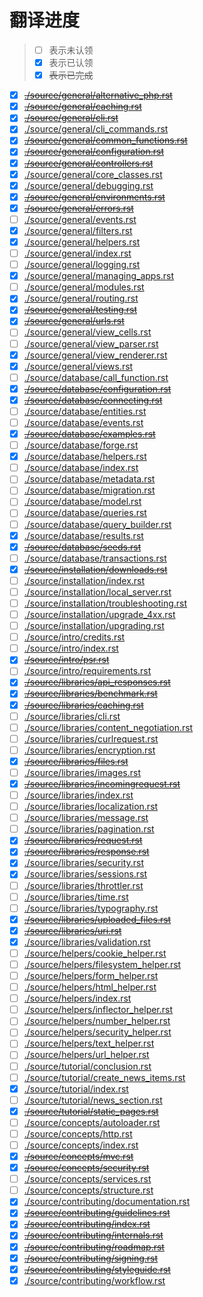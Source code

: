 # 翻译进度

> - [ ] 表示未认领
> - [x] 表示已认领
> - [x] ~~表示已完成~~


- [x] [~~./source/general/alternative_php.rst~~](source/general/alternative_php.rst)
- [x] [~~./source/general/caching.rst~~](source/general/caching.rst)
- [x] [~~./source/general/cli.rst~~](source/general/cli.rst)
- [x] [./source/general/cli_commands.rst](source/general/cli_commands.rst)
- [x] [~~./source/general/common_functions.rst~~](source/general/common_functions.rst)
- [x] [~~./source/general/configuration.rst~~](source/general/configuration.rst)
- [x] [~~./source/general/controllers.rst~~](source/general/controllers.rst)
- [x] [./source/general/core_classes.rst](source/general/core_classes.rst)
- [x] [./source/general/debugging.rst](source/general/debugging.rst)
- [x] [~~./source/general/environments.rst~~](source/general/environments.rst)
- [x] [~~./source/general/errors.rst~~](source/general/errors.rst)
- [ ] [./source/general/events.rst](source/general/events.rst)
- [x] [./source/general/filters.rst](source/general/filters.rst)
- [x] [./source/general/helpers.rst](source/general/helpers.rst)
- [ ] [./source/general/index.rst](source/general/index.rst)
- [ ] [./source/general/logging.rst](source/general/logging.rst)
- [x] [./source/general/managing_apps.rst](source/general/managing_apps.rst)
- [ ] [./source/general/modules.rst](source/general/modules.rst)
- [x] [./source/general/routing.rst](source/general/routing.rst)
- [x] [~~./source/general/testing.rst~~](source/general/testing.rst)
- [x] [~~./source/general/urls.rst~~](source/general/urls.rst)
- [ ] [./source/general/view_cells.rst](source/general/view_cells.rst)
- [ ] [./source/general/view_parser.rst](source/general/view_parser.rst)
- [x] [./source/general/view_renderer.rst](source/general/view_renderer.rst)
- [x] [./source/general/views.rst](source/general/views.rst)
- [ ] [./source/database/call_function.rst](source/database/call_function.rst)
- [x] [~~./source/database/configuration.rst~~](source/database/configuration.rst)
- [x] [~~./source/database/connecting.rst~~](source/database/connecting.rst)
- [ ] [./source/database/entities.rst](source/database/entities.rst)
- [ ] [./source/database/events.rst](source/database/events.rst)
- [x] [~~./source/database/examples.rst~~](source/database/examples.rst)
- [ ] [./source/database/forge.rst](source/database/forge.rst)
- [x] [./source/database/helpers.rst](source/database/helpers.rst)
- [ ] [./source/database/index.rst](source/database/index.rst)
- [ ] [./source/database/metadata.rst](source/database/metadata.rst)
- [ ] [./source/database/migration.rst](source/database/migration.rst)
- [ ] [./source/database/model.rst](source/database/model.rst)
- [ ] [./source/database/queries.rst](source/database/queries.rst)
- [ ] [./source/database/query_builder.rst](source/database/query_builder.rst)
- [x] [./source/database/results.rst](source/database/results.rst)
- [x] [~~./source/database/seeds.rst~~](source/database/seeds.rst)
- [ ] [./source/database/transactions.rst](source/database/transactions.rst)
- [x] [~~./source/installation/downloads.rst~~](source/installation/downloads.rst)
- [ ] [./source/installation/index.rst](source/installation/index.rst)
- [ ] [./source/installation/local_server.rst](source/installation/local_server.rst)
- [ ] [./source/installation/troubleshooting.rst](source/installation/troubleshooting.rst)
- [ ] [./source/installation/upgrade_4xx.rst](source/installation/upgrade_4xx.rst)
- [ ] [./source/installation/upgrading.rst](source/installation/upgrading.rst)
- [ ] [./source/intro/credits.rst](source/intro/credits.rst)
- [ ] [./source/intro/index.rst](source/intro/index.rst)
- [x] [~~./source/intro/psr.rst~~](source/intro/psr.rst)
- [ ] [./source/intro/requirements.rst](source/intro/requirements.rst)
- [x] [~~./source/libraries/api_responses.rst~~](source/libraries/api_responses.rst)
- [x] [~~./source/libraries/benchmark.rst~~](source/libraries/benchmark.rst)
- [x] [~~./source/libraries/caching.rst~~](source/libraries/caching.rst)
- [ ] [./source/libraries/cli.rst](source/libraries/cli.rst)
- [ ] [./source/libraries/content_negotiation.rst](source/libraries/content_negotiation.rst)
- [ ] [./source/libraries/curlrequest.rst](source/libraries/curlrequest.rst)
- [ ] [./source/libraries/encryption.rst](source/libraries/encryption.rst)
- [x] [~~./source/libraries/files.rst~~](source/libraries/files.rst)
- [ ] [./source/libraries/images.rst](source/libraries/images.rst)
- [x] [~~./source/libraries/incomingrequest.rst~~](source/libraries/incomingrequest.rst)
- [ ] [./source/libraries/index.rst](source/libraries/index.rst)
- [ ] [./source/libraries/localization.rst](source/libraries/localization.rst)
- [ ] [./source/libraries/message.rst](source/libraries/message.rst)
- [ ] [./source/libraries/pagination.rst](source/libraries/pagination.rst)
- [x] [~~./source/libraries/request.rst~~](source/libraries/request.rst)
- [x] [~~./source/libraries/response.rst~~](source/libraries/response.rst)
- [x] [./source/libraries/security.rst](source/libraries/security.rst)
- [x] [./source/libraries/sessions.rst](source/libraries/sessions.rst)
- [ ] [./source/libraries/throttler.rst](source/libraries/throttler.rst)
- [ ] [./source/libraries/time.rst](source/libraries/time.rst)
- [ ] [./source/libraries/typography.rst](source/libraries/typography.rst)
- [x] [~~./source/libraries/uploaded_files.rst~~](source/libraries/uploaded_files.rst)
- [x] [~~./source/libraries/uri.rst~~](source/libraries/uri.rst)
- [x] [./source/libraries/validation.rst](source/libraries/validation.rst)
- [ ] [./source/helpers/cookie_helper.rst](source/helpers/cookie_helper.rst)
- [ ] [./source/helpers/filesystem_helper.rst](source/helpers/filesystem_helper.rst)
- [ ] [./source/helpers/form_helper.rst](source/helpers/form_helper.rst)
- [ ] [./source/helpers/html_helper.rst](source/helpers/html_helper.rst)
- [ ] [./source/helpers/index.rst](source/helpers/index.rst)
- [ ] [./source/helpers/inflector_helper.rst](source/helpers/inflector_helper.rst)
- [ ] [./source/helpers/number_helper.rst](source/helpers/number_helper.rst)
- [ ] [./source/helpers/security_helper.rst](source/helpers/security_helper.rst)
- [ ] [./source/helpers/text_helper.rst](source/helpers/text_helper.rst)
- [ ] [./source/helpers/url_helper.rst](source/helpers/url_helper.rst)
- [ ] [./source/tutorial/conclusion.rst](source/tutorial/conclusion.rst)
- [ ] [./source/tutorial/create_news_items.rst](source/tutorial/create_news_items.rst)
- [x] [./source/tutorial/index.rst](source/tutorial/index.rst)
- [ ] [./source/tutorial/news_section.rst](source/tutorial/news_section.rst)
- [x] [~~./source/tutorial/static_pages.rst~~](source/tutorial/static_pages.rst)
- [ ] [./source/concepts/autoloader.rst](source/concepts/autoloader.rst)
- [ ] [./source/concepts/http.rst](source/concepts/http.rst)
- [ ] [./source/concepts/index.rst](source/concepts/index.rst)
- [x] [~~./source/concepts/mvc.rst~~](source/concepts/mvc.rst)
- [x] [~~./source/concepts/security.rst~~](source/concepts/security.rst)
- [ ] [./source/concepts/services.rst](source/concepts/services.rst)
- [ ] [./source/concepts/structure.rst](source/concepts/structure.rst)
- [x] [./source/contributing/documentation.rst](source/contributing/documentation.rst)
- [x] [~~./source/contributing/guidelines.rst~~](source/contributing/guidelines.rst)
- [x] [~~./source/contributing/index.rst~~](source/contributing/index.rst)
- [x] [~~./source/contributing/internals.rst~~](source/contributing/internals.rst)
- [x] [~~./source/contributing/roadmap.rst~~](source/contributing/roadmap.rst)
- [x] [~~./source/contributing/signing.rst~~](source/contributing/signing.rst)
- [x] [~~./source/contributing/styleguide.rst~~](source/contributing/styleguide.rst)
- [x] [./source/contributing/workflow.rst](source/contributing/workflow.rst)
